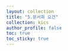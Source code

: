 ```yaml
---
layout: collection
title: "5.문서화 요건"
collection: kics
author_profile: false
toc: true
toc_sticky: true
---
```

